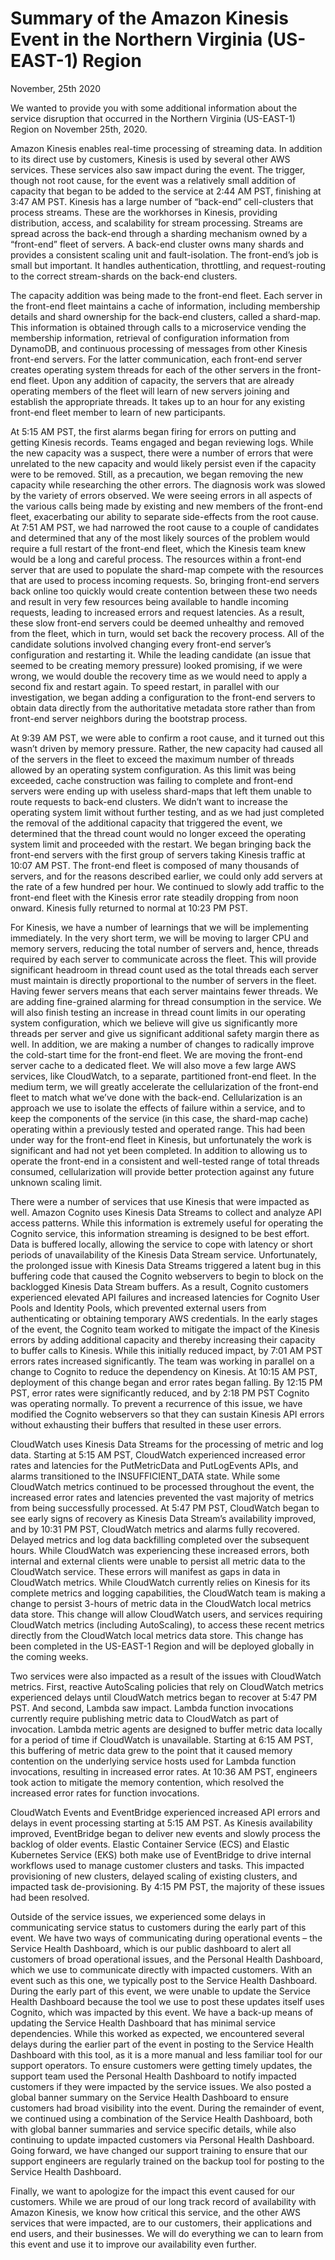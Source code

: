 # Summary of the Amazon Kinesis Event in the Northern Virginia (US-EAST-1) Region

November, 25th 2020

We wanted to provide you with some additional information about the service disruption that occurred in the Northern Virginia (US-EAST-1) Region on November 25th, 2020.

Amazon Kinesis enables real-time processing of streaming data. In addition to its direct use by customers, Kinesis is used by several other AWS services. These services also saw impact during the event. The trigger, though not root cause, for the event was a relatively small addition of capacity that began to be added to the service at 2:44 AM PST, finishing at 3:47 AM PST. Kinesis has a large number of “back-end” cell-clusters that process streams. These are the workhorses in Kinesis, providing distribution, access, and scalability for stream processing. Streams are spread across the back-end through a sharding mechanism owned by a “front-end” fleet of servers. A back-end cluster owns many shards and provides a consistent scaling unit and fault-isolation. The front-end’s job is small but important. It handles authentication, throttling, and request-routing to the correct stream-shards on the back-end clusters.

The capacity addition was being made to the front-end fleet. Each server in the front-end fleet maintains a cache of information, including membership details and shard ownership for the back-end clusters, called a shard-map. This information is obtained through calls to a microservice vending the membership information, retrieval of configuration information from DynamoDB, and continuous processing of messages from other Kinesis front-end servers. For the latter communication, each front-end server creates operating system threads for each of the other servers in the front-end fleet. Upon any addition of capacity, the servers that are already operating members of the fleet will learn of new servers joining and establish the appropriate threads. It takes up to an hour for any existing front-end fleet member to learn of new participants.

At 5:15 AM PST, the first alarms began firing for errors on putting and getting Kinesis records. Teams engaged and began reviewing logs. While the new capacity was a suspect, there were a number of errors that were unrelated to the new capacity and would likely persist even if the capacity were to be removed. Still, as a precaution, we began removing the new capacity while researching the other errors. The diagnosis work was slowed by the variety of errors observed. We were seeing errors in all aspects of the various calls being made by existing and new members of the front-end fleet, exacerbating our ability to separate side-effects from the root cause. At 7:51 AM PST, we had narrowed the root cause to a couple of candidates and determined that any of the most likely sources of the problem would require a full restart of the front-end fleet, which the Kinesis team knew would be a long and careful process. The resources within a front-end server that are used to populate the shard-map compete with the resources that are used to process incoming requests. So, bringing front-end servers back online too quickly would create contention between these two needs and result in very few resources being available to handle incoming requests, leading to increased errors and request latencies. As a result, these slow front-end servers could be deemed unhealthy and removed from the fleet, which in turn, would set back the recovery process. All of the candidate solutions involved changing every front-end server’s configuration and restarting it. While the leading candidate (an issue that seemed to be creating memory pressure) looked promising, if we were wrong, we would double the recovery time as we would need to apply a second fix and restart again. To speed restart, in parallel with our investigation, we began adding a configuration to the front-end servers to obtain data directly from the authoritative metadata store rather than from front-end server neighbors during the bootstrap process.

At 9:39 AM PST, we were able to confirm a root cause, and it turned out this wasn’t driven by memory pressure. Rather, the new capacity had caused all of the servers in the fleet to exceed the maximum number of threads allowed by an operating system configuration. As this limit was being exceeded, cache construction was failing to complete and front-end servers were ending up with useless shard-maps that left them unable to route requests to back-end clusters. We didn’t want to increase the operating system limit without further testing, and as we had just completed the removal of the additional capacity that triggered the event, we determined that the thread count would no longer exceed the operating system limit and proceeded with the restart. We began bringing back the front-end servers with the first group of servers taking Kinesis traffic at 10:07 AM PST. The front-end fleet is composed of many thousands of servers, and for the reasons described earlier, we could only add servers at the rate of a few hundred per hour. We continued to slowly add traffic to the front-end fleet with the Kinesis error rate steadily dropping from noon onward. Kinesis fully returned to normal at 10:23 PM PST.

For Kinesis, we have a number of learnings that we will be implementing immediately. In the very short term, we will be moving to larger CPU and memory servers, reducing the total number of servers and, hence, threads required by each server to communicate across the fleet. This will provide significant headroom in thread count used as the total threads each server must maintain is directly proportional to the number of servers in the fleet. Having fewer servers means that each server maintains fewer threads. We are adding fine-grained alarming for thread consumption in the service. We will also finish testing an increase in thread count limits in our operating system configuration, which we believe will give us significantly more threads per server and give us significant additional safety margin there as well. In addition, we are making a number of changes to radically improve the cold-start time for the front-end fleet. We are moving the front-end server cache to a dedicated fleet. We will also move a few large AWS services, like CloudWatch, to a separate, partitioned front-end fleet. In the medium term, we will greatly accelerate the cellularization of the front-end fleet to match what we’ve done with the back-end. Cellularization is an approach we use to isolate the effects of failure within a service, and to keep the components of the service (in this case, the shard-map cache) operating within a previously tested and operated range. This had been under way for the front-end fleet in Kinesis, but unfortunately the work is significant and had not yet been completed. In addition to allowing us to operate the front-end in a consistent and well-tested range of total threads consumed, cellularization will provide better protection against any future unknown scaling limit.

There were a number of services that use Kinesis that were impacted as well. Amazon Cognito uses Kinesis Data Streams to collect and analyze API access patterns. While this information is extremely useful for operating the Cognito service, this information streaming is designed to be best effort. Data is buffered locally, allowing the service to cope with latency or short periods of unavailability of the Kinesis Data Stream service. Unfortunately, the prolonged issue with Kinesis Data Streams triggered a latent bug in this buffering code that caused the Cognito webservers to begin to block on the backlogged Kinesis Data Stream buffers. As a result, Cognito customers experienced elevated API failures and increased latencies for Cognito User Pools and Identity Pools, which prevented external users from authenticating or obtaining temporary AWS credentials. In the early stages of the event, the Cognito team worked to mitigate the impact of the Kinesis errors by adding additional capacity and thereby increasing their capacity to buffer calls to Kinesis. While this initially reduced impact, by 7:01 AM PST errors rates increased significantly. The team was working in parallel on a change to Cognito to reduce the dependency on Kinesis. At 10:15 AM PST, deployment of this change began and error rates began falling. By 12:15 PM PST, error rates were significantly reduced, and by 2:18 PM PST Cognito was operating normally. To prevent a recurrence of this issue, we have modified the Cognito webservers so that they can sustain Kinesis API errors without exhausting their buffers that resulted in these user errors.

CloudWatch uses Kinesis Data Streams for the processing of metric and log data. Starting at 5:15 AM PST, CloudWatch experienced increased error rates and latencies for the PutMetricData and PutLogEvents APIs, and alarms transitioned to the INSUFFICIENT_DATA state. While some CloudWatch metrics continued to be processed throughout the event, the increased error rates and latencies prevented the vast majority of metrics from being successfully processed. At 5:47 PM PST, CloudWatch began to see early signs of recovery as Kinesis Data Stream’s availability improved, and by 10:31 PM PST, CloudWatch metrics and alarms fully recovered. Delayed metrics and log data backfilling completed over the subsequent hours. While CloudWatch was experiencing these increased errors, both internal and external clients were unable to persist all metric data to the CloudWatch service. These errors will manifest as gaps in data in CloudWatch metrics. While CloudWatch currently relies on Kinesis for its complete metrics and logging capabilities, the CloudWatch team is making a change to persist 3-hours of metric data in the CloudWatch local metrics data store. This change will allow CloudWatch users, and services requiring CloudWatch metrics (including AutoScaling), to access these recent metrics directly from the CloudWatch local metrics data store. This change has been completed in the US-EAST-1 Region and will be deployed globally in the coming weeks.

Two services were also impacted as a result of the issues with CloudWatch metrics. First, reactive AutoScaling policies that rely on CloudWatch metrics experienced delays until CloudWatch metrics began to recover at 5:47 PM PST. And second, Lambda saw impact. Lambda function invocations currently require publishing metric data to CloudWatch as part of invocation. Lambda metric agents are designed to buffer metric data locally for a period of time if CloudWatch is unavailable. Starting at 6:15 AM PST, this buffering of metric data grew to the point that it caused memory contention on the underlying service hosts used for Lambda function invocations, resulting in increased error rates. At 10:36 AM PST, engineers took action to mitigate the memory contention, which resolved the increased error rates for function invocations. 

CloudWatch Events and EventBridge experienced increased API errors and delays in event processing starting at 5:15 AM PST. As Kinesis availability improved, EventBridge began to deliver new events and slowly process the backlog of older events. Elastic Container Service (ECS) and Elastic Kubernetes Service (EKS) both make use of EventBridge to drive internal workflows used to manage customer clusters and tasks. This impacted provisioning of new clusters, delayed scaling of existing clusters, and impacted task de-provisioning. By 4:15 PM PST, the majority of these issues had been resolved.

Outside of the service issues, we experienced some delays in communicating service status to customers during the early part of this event. We have two ways of communicating during operational events – the Service Health Dashboard, which is our public dashboard to alert all customers of broad operational issues, and the Personal Health Dashboard, which we use to communicate directly with impacted customers. With an event such as this one, we typically post to the Service Health Dashboard. During the early part of this event, we were unable to update the Service Health Dashboard because the tool we use to post these updates itself uses Cognito, which was impacted by this event. We have a back-up means of updating the Service Health Dashboard that has minimal service dependencies. While this worked as expected, we encountered several delays during the earlier part of the event in posting to the Service Health Dashboard with this tool, as it is a more manual and less familiar tool for our support operators. To ensure customers were getting timely updates, the support team used the Personal Health Dashboard to notify impacted customers if they were impacted by the service issues. We also posted a global banner summary on the Service Health Dashboard to ensure customers had broad visibility into the event. During the remainder of event, we continued using a combination of the Service Health Dashboard, both with global banner summaries and service specific details, while also continuing to update impacted customers via Personal Health Dashboard. Going forward, we have changed our support training to ensure that our support engineers are regularly trained on the backup tool for posting to the Service Health Dashboard.

Finally, we want to apologize for the impact this event caused for our customers. While we are proud of our long track record of availability with Amazon Kinesis, we know how critical this service, and the other AWS services that were impacted, are to our customers, their applications and end users, and their businesses. We will do everything we can to learn from this event and use it to improve our availability even further.